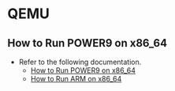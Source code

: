 # QEMU

## How to Run POWER9 on x86_64
- Refer to the following documentation.
  - [How to Run POWER9 on x86_64](HowToRunPOWER9onX86_64.md)
  - [How to Run ARM on x86_64](HowToRunARMonX86_64.md)